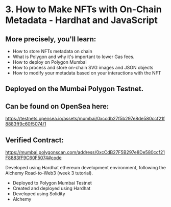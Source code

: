 # 3. How to Make NFTs with On-Chain Metadata - Hardhat and JavaScript

## More precisely, you'll learn:

- How to store NFTs metadata on chain
- What is Polygon and why it's important to lower Gas fees.
- How to deploy on Polygon Mumbai
- How to process and store on-chain SVG images and JSON objects
- How to modify your metadata based on your interactions with the NFT

## Deployed on the Mumbai Polygon Testnet.
## Can be found on OpenSea here:
https://testnets.opensea.io/assets/mumbai/0xccdb27f5b297e8de580ccf21f8883ff9c60f5074/1

## Verified Contract:
https://mumbai.polygonscan.com/address/0xcCdB27F5B297e8De580ccf21F8883fF9C60F5074#code

Developed using Hardhat ethereum development environment, following the Alchemy Road-to-Web3 (week 3 tutorial).

- Deployed to Polygon Mumbai Testnet
- Created and deployed using Hardhat
- Developed using Solidity
- Alchemy